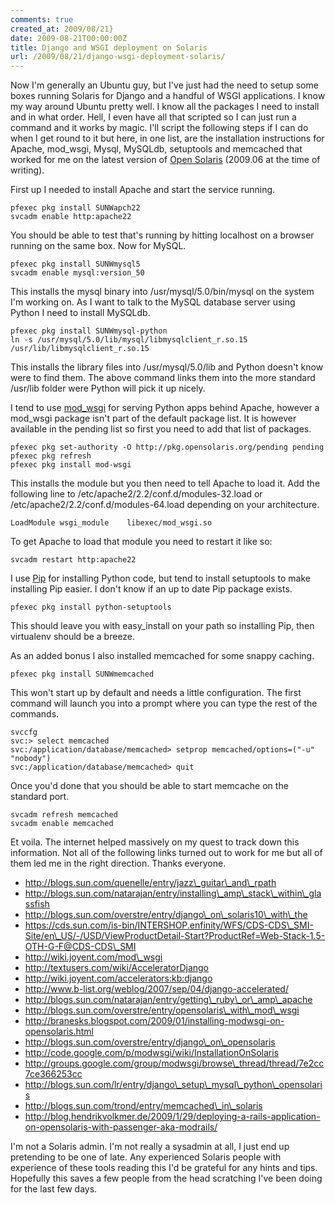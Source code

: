 ```yaml
---
comments: true
created_at: 2009/08/21}
date: 2009-08-21T00:00:00Z
title: Django and WSGI deployment on Solaris
url: /2009/08/21/django-wsgi-deployment-solaris/
---
```


Now I'm generally an Ubuntu guy, but I've just had the need to setup some boxes running Solaris for Django and a handful of WSGI applications. I know my way around Ubuntu pretty well. I know all the packages I need to install and in what order. Hell, I even have all that scripted so I can just run a command and it works by magic. I'll script the following steps if I can do when I get round to it but here, in one list, are the installation instructions for Apache, mod\_wsgi, Mysql, MySQLdb, setuptools and memcached that worked for me on the latest version of [Open Solaris](http://www.opensolaris.com/) (2009.06 at the time of writing).

First up I needed to install Apache and start the service running.

    pfexec pkg install SUNWapch22
    svcadm enable http:apache22

You should be able to test that's running by hitting localhost on a browser running on the same box. Now for MySQL.

    pfexec pkg install SUNWmysql5
    svcadm enable mysql:version_50

This installs the mysql binary into /usr/mysql/5.0/bin/mysql on the system I'm working on. As I want to talk to the MySQL database server using Python I need to install MySQLdb.

    pfexec pkg install SUNWmysql-python
    ln -s /usr/mysql/5.0/lib/mysql/libmysqlclient_r.so.15 /usr/lib/libmysqlclient_r.so.15

This installs the library files into /usr/mysql/5.0/lib and Python doesn't know were to find them. The above command links them into the more standard /usr/lib folder were Python will pick it up nicely.

I tend to use [mod\_wsgi](http://code.google.com/p/modwsgi/) for serving Python apps behind Apache, however a mod\_wsgi package isn't part of the default package list. It is however available in the pending list so first you need to add that list of packages.

    pfexec pkg set-authority -O http://pkg.opensolaris.org/pending pending
    pfexec pkg refresh
    pfexec pkg install mod-wsgi

This installs the module but you then need to tell Apache to load it. Add the following line to /etc/apache2/2.2/conf.d/modules-32.load or /etc/apache2/2.2/conf.d/modules-64.load depending on your architecture.

    LoadModule wsgi_module    libexec/mod_wsgi.so

To get Apache to load that module you need to restart it like so:

    svcadm restart http:apache22

I use [Pip](http://pypi.python.org/pypi/pip) for installing Python code, but tend to install setuptools to make installing Pip easier. I don't know if an up to date Pip package exists.

    pfexec pkg install python-setuptools

This should leave you with easy\_install on your path so installing Pip, then virtualenv should be a breeze.

As an added bonus I also installed memcached for some snappy caching.

    pfexec pkg install SUNWmemcached

This won't start up by default and needs a little configuration. The first command will launch you into a prompt where you can type the rest of the commands.

    svccfg
    svc:> select memcached
    svc:/application/database/memcached> setprop memcached/options=("-u" "nobody")
    svc:/application/database/memcached> quit

Once you'd done that you should be able to start memcache on the standard port.

    svcadm refresh memcached
    svcadm enable memcached

Et voila. The internet helped massively on my quest to track down this information. Not all of the following links turned out to work for me but all of them led me in the right direction. Thanks everyone.

-   http://blogs.sun.com/quenelle/entry/jazz\_guitar\_and\_rpath
-   http://blogs.sun.com/natarajan/entry/installing\_amp\_stack\_within\_glassfish
-   http://blogs.sun.com/overstre/entry/django\_on\_solaris10\_with\_the
-   https://cds.sun.com/is-bin/INTERSHOP.enfinity/WFS/CDS-CDS\_SMI-Site/en\_US/-/USD/ViewProductDetail-Start?ProductRef=Web-Stack-1.5-OTH-G-F@CDS-CDS\_SMI
-   http://wiki.joyent.com/mod\_wsgi
-   http://textusers.com/wiki/AcceleratorDjango
-   http://wiki.joyent.com/accelerators:kb:django
-   http://www.b-list.org/weblog/2007/sep/04/django-accelerated/
-   http://blogs.sun.com/natarajan/entry/getting\_ruby\_or\_amp\_apache
-   http://blogs.sun.com/overstre/entry/opensolaris\_with\_mod\_wsgi
-   http://branesks.blogspot.com/2009/01/installing-modwsgi-on-opensolaris.html
-   http://blogs.sun.com/overstre/entry/django\_on\_opensolaris
-   http://code.google.com/p/modwsgi/wiki/InstallationOnSolaris
-   http://groups.google.com/group/modwsgi/browse\_thread/thread/7e2cc7ce366253cc
-   http://blogs.sun.com/lr/entry/django\_setup\_mysql\_python\_opensolaris
-   http://blogs.sun.com/trond/entry/memcached\_in\_solaris
-   http://blog.hendrikvolkmer.de/2009/1/29/deploying-a-rails-application-on-opensolaris-with-passenger-aka-modrails/

I'm not a Solaris admin. I'm not really a sysadmin at all, I just end up pretending to be one of late. Any experienced Solaris people with experience of these tools reading this I'd be grateful for any hints and tips. Hopefully this saves a few people from the head scratching I've been doing for the last few days.
